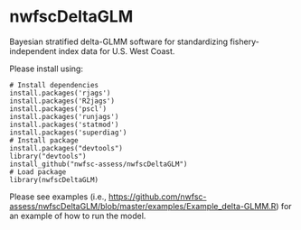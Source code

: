 nwfscDeltaGLM
=============

Bayesian stratified delta-GLMM software for standardizing fishery-independent index data for U.S. West Coast.

Please install using:

    # Install dependencies
    install.packages('rjags')
    install.packages('R2jags')
    install.packages('pscl')
    install.packages('runjags')
    install.packages('statmod')
    install.packages('superdiag')
    # Install package
    install.packages("devtools")
    library("devtools")
    install_github("nwfsc-assess/nwfscDeltaGLM")
    # Load package
    library(nwfscDeltaGLM)


Please see examples (i.e., https://github.com/nwfsc-assess/nwfscDeltaGLM/blob/master/examples/Example_delta-GLMM.R) for an example of how to run the model.

